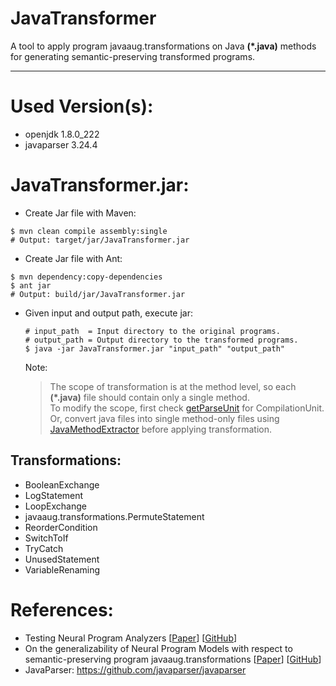 # JavaTransformer
A tool to apply program javaaug.transformations on Java **(\*.java)** methods for generating semantic-preserving transformed programs.
- - -

# Used Version(s):
- openjdk 1.8.0_222
- javaparser 3.24.4

# JavaTransformer.jar:

- Create Jar file with Maven:
```
$ mvn clean compile assembly:single
# Output: target/jar/JavaTransformer.jar
```

- Create Jar file with Ant:
```
$ mvn dependency:copy-dependencies
$ ant jar
# Output: build/jar/JavaTransformer.jar
```

- Given input and output path, execute jar:
  ```
  # input_path  = Input directory to the original programs.
  # output_path = Output directory to the transformed programs.
  $ java -jar JavaTransformer.jar "input_path" "output_path"
  ```
  Note:  
  > The scope of transformation is at the method level, so each **(\*.java)** file should contain only a single method.  
  > To modify the scope, first check [getParseUnit](https://github.com/mdrafiqulrabin/JavaTransformer/blob/31bab80927b9b86de0650cc1c0f659edae89ebdc/src/main/java/Common.java#L48) for CompilationUnit.  
  > Or, convert java files into single method-only files using [JavaMethodExtractor](https://github.com/mdrafiqulrabin/tnpa-generalizability/tree/master/JavaMethodExtractor) before applying transformation.

## Transformations:

- BooleanExchange
- LogStatement
- LoopExchange
- javaaug.transformations.PermuteStatement
- ReorderCondition
- SwitchToIf
- TryCatch
- UnusedStatement
- VariableRenaming

# References:

- Testing Neural Program Analyzers [[Paper](https://arxiv.org/abs/1908.10711)] [[GitHub](https://github.com/mdrafiqulrabin/tnpa-framework)]
- On the generalizability of Neural Program Models with respect to semantic-preserving program javaaug.transformations [[Paper](https://arxiv.org/abs/2008.01566)] [[GitHub](https://github.com/mdrafiqulrabin/tnpa-generalizability)]
- JavaParser: https://github.com/javaparser/javaparser
